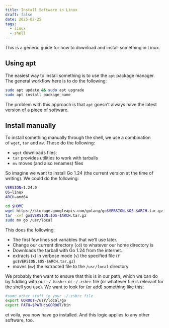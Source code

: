 ```yaml
---
title: Install Software in Linux
draft: false
date: 2025-02-25
tags:
  - linux
  - shell
---
```

This is a generic guide for how to download and install something in Linux.

## Using apt

The easiest way to install something is to use the `apt` package manager. The general workflow here is to do the following:

```zsh
sudo apt update && sudo apt upgrade
sudo apt install package_name
```

The problem with this approach is that `apt` goesn’t always have the latest version of a piece of software.

## Install manually

To install something manually through the shell, we use a combination of `wget`, `tar` and `mv`. These do the following:

- `wget` downloads files;
- `tar` provides utilities to work with tarballs
- `mv` moves (and also renames) files

So imagine we want to install Go 1.24 (the current version at the time of writing). We could do the following:

```zsh
VERSION=1.24.0
OS=linux
ARCH=amd64

cd $HOME
wget https://storage.googleapis.com/golang/go$VERSION.$OS-$ARCH.tar.gz
tar -xvf go$VERSION.$OS-$ARCH.tar.gz
sudo mv go /usr/local
```

This does the following:

- The first few lines set variables that we’ll use later.
- Change our current directory (`cd`) to whatever our home directory is
- Downloads the tarball with Go 1.24 from the internet.
- extracts (`x`) in verbose mode (`v`) the specified file (`f go$VERSION.$OS-$ARCH.tar.gz`)
- moves (`mv`) the extracted file to the `/usr/local` directory

We probably then want to ensure that this is in our path, which we can do by fiddling with our `~/.bashrc` or `~/.zshrc` file (or whatever file is relevant for the shell you use). We want to look for (or add) something like this:

```zsh
#some other stuff in your ~/.zshrc file
export GOROOT=/usr/local/go 
export PATH=$PATH:$GOROOT/bin
```

et voila, you now have go installed. And this logic applies to any other software, too.
